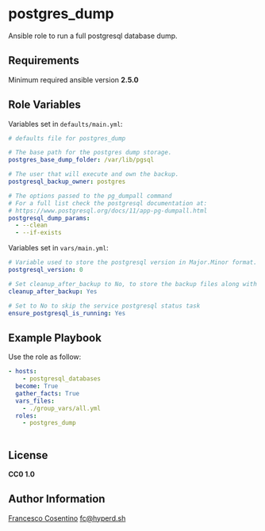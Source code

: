 # postgres_dump

Ansible role to run a full postgresql database dump.

## Requirements

Minimum required ansible version **2.5.0**

## Role Variables

Variables set in `defaults/main.yml`:

```yaml
# defaults file for postgres_dump

# The base path for the postgres dump storage.
postgres_base_dump_folder: /var/lib/pgsql

# The user that will execute and own the backup.
postgresql_backup_owner: postgres

# The options passed to the pg_dumpall command
# For a full list check the postgresql documentation at:
# https://www.postgresql.org/docs/11/app-pg-dumpall.html
postgresql_dump_params:
  - --clean
  - --if-exists
```

Variables set in `vars/main.yml`:

```yaml
# Variable used to store the postgresql version in Major.Minor format.
postgresql_version: 0

# Set cleanup_after_backup to No, to store the backup files along with the compressed version
cleanup_after_backup: Yes

# Set to No to skip the service postgresql status task
ensure_postgresql_is_running: Yes
```

## Example Playbook

Use the role as follow:

```yaml
- hosts:
    - postgresql_databases
  become: True
  gather_facts: True
  vars_files:
    - ./group_vars/all.yml
  roles:
    - postgres_dump
      
 ```

## License

**CC0 1.0**

## Author Information

[Francesco Cosentino](https://www.linkedin.com/in/francesco-cosentino/) <fc@hyperd.sh>
